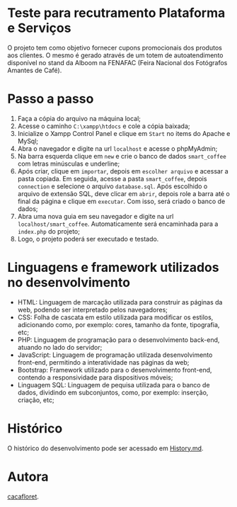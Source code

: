 # Teste para recutramento Plataforma e Serviços

O projeto tem como objetivo fornecer cupons promocionais dos produtos aos clientes. O mesmo é gerado através de um totem de autoatendimento disponível no stand da Alboom na FENAFAC (Feira Nacional dos Fotógrafos Amantes de Café).

# Passo a passo

1. Faça a cópia do arquivo na máquina local; 
2. Acesse o caminho ```C:\xampp\htdocs``` e cole a cópia baixada;
3. Inicialize o Xampp Control Panel e clique  em ```Start``` no items do Apache e MySql;
4. Abra o navegador e digite na url ```localhost``` e acesse o phpMyAdmin;
5. Na barra esquerda clique em ```new``` e crie o banco de dados ```smart_coffee``` com letras minúsculas e underline;
6. Após criar, clique em ```importar```, depois em ```escolher arquivo``` e acessar a pasta copiada. Em seguida, acesse a pasta ```smart_coffee```, depois ```connection``` e selecione o arquivo ```database.sql```. Após escolhido o arquivo de extensão SQL, deve clicar em ```abrir```, depois role a barra até o final da página e clique em ```executar```. Com isso, será criado o banco de dados;
7. Abra uma nova guia em seu navegador e digite na url ```localhost/smart_coffee```. Automaticamente será encaminhada para a ```index.php``` do projeto;
8. Logo, o projeto poderá ser executado e testado. 

# Linguagens e framework utilizados no desenvolvimento

- HTML: Linguagem de marcação utilizada para construir as páginas da web, podendo ser interpretado pelos navegadores;
- CSS: Folha de cascata em estilo utilizada para modificar os estilos, adicionando como, por exemplo: cores, tamanho da fonte, tipografia, etc;
- PHP: Linguagem de programação para o desenvolvimento back-end, atuando no lado do servidor;
- JavaScript: Linguagem de programação utilizada desenvolvimento front-end, permitindo a interatividade nas páginas da web;
- Bootstrap: Framework utilizado para o desenvolvimento front-end, contendo a responsividade para dispositivos móveis;
- Linguagem SQL: Linguagem de pequisa utilizada para o banco de dados, dividindo em subconjuntos, como, por exemplo: inserção, criação, etc;

# Histórico

O histórico do desenvolvimento pode ser acessado em [History.md](HISTORY.md).

# Autora

[cacafloret](https://github.com/cacafloret).